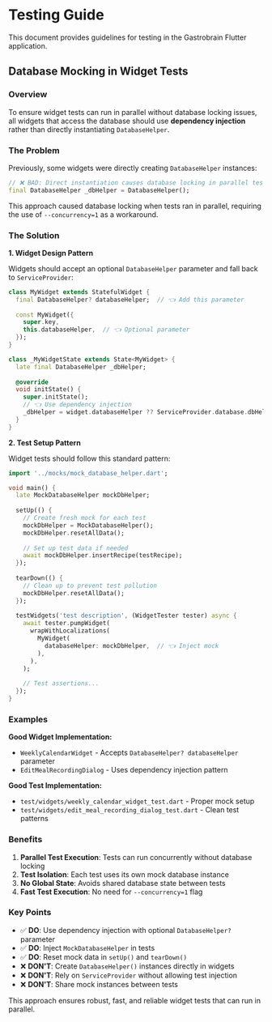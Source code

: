# Testing Guide

This document provides guidelines for testing in the Gastrobrain Flutter application.

## Database Mocking in Widget Tests

### Overview

To ensure widget tests can run in parallel without database locking issues, all widgets that access the database should use **dependency injection** rather than directly instantiating `DatabaseHelper`.

### The Problem

Previously, some widgets were directly creating `DatabaseHelper` instances:

```dart
// ❌ BAD: Direct instantiation causes database locking in parallel tests
final DatabaseHelper _dbHelper = DatabaseHelper();
```

This approach caused database locking when tests ran in parallel, requiring the use of `--concurrency=1` as a workaround.

### The Solution

**1. Widget Design Pattern**

Widgets should accept an optional `DatabaseHelper` parameter and fall back to `ServiceProvider`:

```dart
class MyWidget extends StatefulWidget {
  final DatabaseHelper? databaseHelper;  // 👈 Add this parameter
  
  const MyWidget({
    super.key,
    this.databaseHelper,  // 👈 Optional parameter
  });
}

class _MyWidgetState extends State<MyWidget> {
  late final DatabaseHelper _dbHelper;
  
  @override
  void initState() {
    super.initState();
    // 👈 Use dependency injection
    _dbHelper = widget.databaseHelper ?? ServiceProvider.database.dbHelper;
  }
}
```

**2. Test Setup Pattern**

Widget tests should follow this standard pattern:

```dart
import '../mocks/mock_database_helper.dart';

void main() {
  late MockDatabaseHelper mockDbHelper;
  
  setUp(() {
    // Create fresh mock for each test
    mockDbHelper = MockDatabaseHelper();
    mockDbHelper.resetAllData();
    
    // Set up test data if needed
    await mockDbHelper.insertRecipe(testRecipe);
  });
  
  tearDown(() {
    // Clean up to prevent test pollution
    mockDbHelper.resetAllData();
  });
  
  testWidgets('test description', (WidgetTester tester) async {
    await tester.pumpWidget(
      wrapWithLocalizations(
        MyWidget(
          databaseHelper: mockDbHelper,  // 👈 Inject mock
        ),
      ),
    );
    
    // Test assertions...
  });
}
```

### Examples

**Good Widget Implementation:**
- `WeeklyCalendarWidget` - Accepts `DatabaseHelper? databaseHelper` parameter
- `EditMealRecordingDialog` - Uses dependency injection pattern

**Good Test Implementation:**
- `test/widgets/weekly_calendar_widget_test.dart` - Proper mock setup
- `test/widgets/edit_meal_recording_dialog_test.dart` - Clean test patterns

### Benefits

1. **Parallel Test Execution**: Tests can run concurrently without database locking
2. **Test Isolation**: Each test uses its own mock database instance
3. **No Global State**: Avoids shared database state between tests
4. **Fast Test Execution**: No need for `--concurrency=1` flag

### Key Points

- ✅ **DO**: Use dependency injection with optional `DatabaseHelper?` parameter
- ✅ **DO**: Inject `MockDatabaseHelper` in tests
- ✅ **DO**: Reset mock data in `setUp()` and `tearDown()`
- ❌ **DON'T**: Create `DatabaseHelper()` instances directly in widgets
- ❌ **DON'T**: Rely on `ServiceProvider` without allowing test injection
- ❌ **DON'T**: Share mock instances between tests

This approach ensures robust, fast, and reliable widget tests that can run in parallel.
